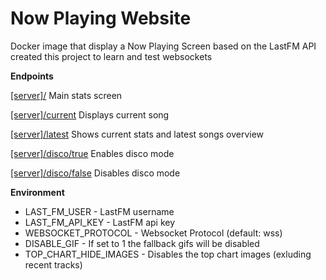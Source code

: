 # Now Playing Website

Docker image that display a Now Playing Screen based on the LastFM API created this project to learn and test websockets


**Endpoints**

[[server]/](https://nowplaying.rickarts.dev) Main stats screen

[[server]/current](https://nowplaying.rickarts.dev/current) Displays current song

[[server]/latest](https://nowplaying.rickarts.dev/latest) Shows current stats and latest songs overview

[[server]/disco/true](#) Enables disco mode

[[server]/disco/false](#) Disables disco mode

**Environment**
- LAST_FM_USER - LastFM username
- LAST_FM_API_KEY - LastFM api key
- WEBSOCKET_PROTOCOL - Websocket Protocol (default: wss)
- DISABLE_GIF - If set to 1 the fallback gifs will be disabled
- TOP_CHART_HIDE_IMAGES - Disables the top chart images (exluding recent tracks)
